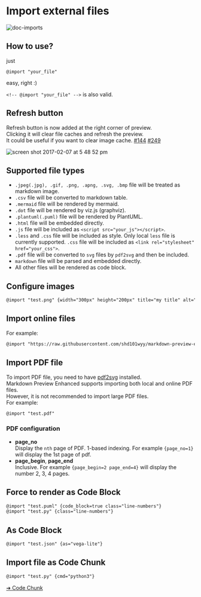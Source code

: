 # Import external files

![doc-imports](https://cloud.githubusercontent.com/assets/1908863/22716507/f352a4b6-ed5b-11e6-9bac-88837f111de0.gif)

## How to use?  
just  

`@import "your_file"`

easy, right :)

`<!-- @import "your_file" -->` is also valid.   

## Refresh button  
Refresh button is now added at the right corner of preview.  
Clicking it will clear file caches and refresh the preview.  
It could be useful if you want to clear image cache. [#144](https://github.com/shd101wyy/markdown-preview-enhanced/issues/144) [#249](https://github.com/shd101wyy/markdown-preview-enhanced/issues/249)      

![screen shot 2017-02-07 at 5 48 52 pm](https://cloud.githubusercontent.com/assets/1908863/22716917/c7088ae0-ed5d-11e6-8db9-e1ab035a3a2b.png)

## Supported file types
* `.jpeg(.jpg), .gif, .png, .apng, .svg, .bmp` file will be treated as markdown image.  
* `.csv` file will be converted to markdown table.  
* `.mermaid` file will be rendered by mermaid.  
* `.dot` file will be rendered by viz.js (graphviz).  
* `.plantuml(.puml)` file will be rendered by PlantUML.  
* `.html` file will be embedded directly.  
* `.js` file will be included as `<script src="your_js"></script>`.
* `.less` and `.css` file will be included as style. Only local `less` file is currently supported. `.css` file will be included as `<link rel="stylesheet" href="your_css">`.
* `.pdf` file will be converted to `svg` files by `pdf2svg` and then be included.
* `markdown` file will be parsed and embedded directly.     
* All other files will be rendered as code block.    

## Configure images
```markdown  
@import "test.png" {width="300px" height="200px" title="my title" alt="my alt"}
```

## Import online files
For example:  
```markdown
@import "https://raw.githubusercontent.com/shd101wyy/markdown-preview-enhanced/master/LICENSE.md"
```

## Import PDF file  
To import PDF file, you need to have [pdf2svg](extra.md) installed.  
Markdown Preview Enhanced supports importing both local and online PDF files.  
However, it is not recommended to import large PDF files.  
For example:
```markdown
@import "test.pdf"
```

### PDF configuration
* **page_no**  
Display the `nth` page of PDF. 1-based indexing. For example `{page_no=1}` will display the 1st page of pdf.  
* **page_begin**, **page_end**  
Inclusive. For example `{page_begin=2 page_end=4}` will display the number 2, 3, 4 pages.

## Force to render as Code Block  
```markdown
@import "test.puml" {code_block=true class="line-numbers"}
@import "test.py" {class="line-numbers"}
```

## As Code Block
```markdown
@import "test.json" {as="vega-lite"}
```

## Import file as Code Chunk  
```markdown
@import "test.py" {cmd="python3"}
```


[➔ Code Chunk](code-chunk.md)
